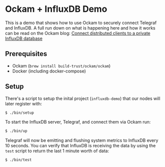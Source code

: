 # Ockam + InfluxDB Demo

This is a demo that shows how to use Ockam to securely connect Telegraf and InfluxDB. A full run down on what is happening here and how it works can be read on the Ockam blog: [Connect distributed clients to a private InfluxDB database](https://www.ockam.io/blog/connect_private_influxdb)

## Prerequisites

* Ockam (`brew install build-trust/ockam/ockam`)
* Docker (including docker-compose)

## Setup

There's a script to setup the inital project (`influxdb-demo`) that our nodes
will later register with:

```bash
$ ./bin/setup
```

To start the InfluxDB server, Telegraf, and connect them via Ockam run:

```bash
$ ./bin/up
```

Telegraf will now be emitting and flushing system metrics to InfluxDB every 10 seconds. You
can verify that InfluxDB is receiving the data by using the `test` script to return the last
1 minute worth of data:

```bash
$ ./bin/test
```
